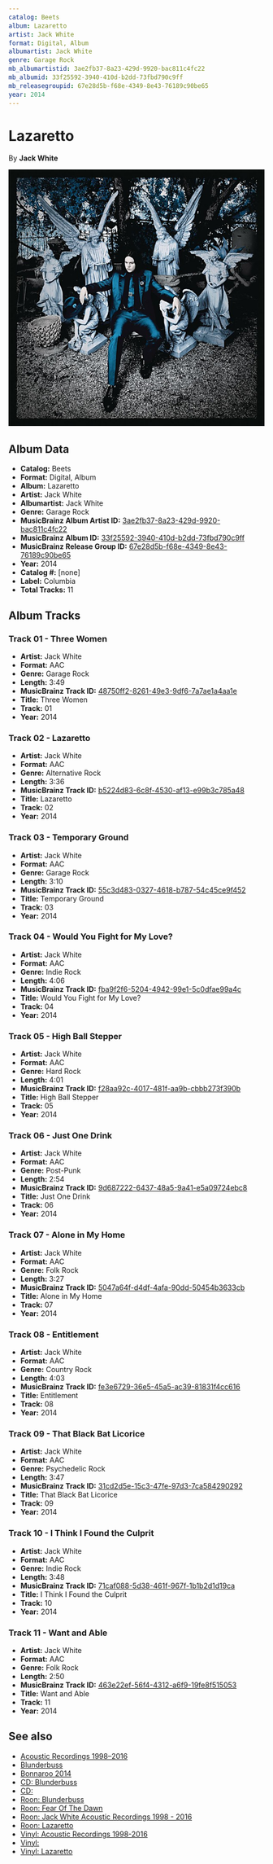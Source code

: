 ```yaml
---
catalog: Beets
album: Lazaretto
artist: Jack White
format: Digital, Album
albumartist: Jack White
genre: Garage Rock
mb_albumartistid: 3ae2fb37-8a23-429d-9920-bac811c4fc22
mb_albumid: 33f25592-3940-410d-b2dd-73fbd790c9ff
mb_releasegroupid: 67e28d5b-f68e-4349-8e43-76189c90be65
year: 2014
---
```


# Lazaretto

By **Jack White**

![](../../assets/beetscovers/Jack_White-Lazaretto.jpg)

## Album Data

- **Catalog:** Beets
- **Format:** Digital, Album
- **Album:** Lazaretto
- **Artist:** Jack White
- **Albumartist:** Jack White
- **Genre:** Garage Rock
- **MusicBrainz Album Artist ID:** [3ae2fb37-8a23-429d-9920-bac811c4fc22](https://musicbrainz.org/artist/3ae2fb37-8a23-429d-9920-bac811c4fc22)
- **MusicBrainz Album ID:** [33f25592-3940-410d-b2dd-73fbd790c9ff](https://musicbrainz.org/release/33f25592-3940-410d-b2dd-73fbd790c9ff)
- **MusicBrainz Release Group ID:** [67e28d5b-f68e-4349-8e43-76189c90be65](https://musicbrainz.org/release-group/67e28d5b-f68e-4349-8e43-76189c90be65)
- **Year:** 2014
- **Catalog #:** [none]
- **Label:** Columbia
- **Total Tracks:** 11

## Album Tracks

### Track 01 - Three Women

- **Artist:** Jack White
- **Format:** AAC
- **Genre:** Garage Rock
- **Length:** 3:49
- **MusicBrainz Track ID:** [48750ff2-8261-49e3-9df6-7a7ae1a4aa1e](https://musicbrainz.org/recording/48750ff2-8261-49e3-9df6-7a7ae1a4aa1e)
- **Title:** Three Women
- **Track:** 01
- **Year:** 2014

### Track 02 - Lazaretto

- **Artist:** Jack White
- **Format:** AAC
- **Genre:** Alternative Rock
- **Length:** 3:36
- **MusicBrainz Track ID:** [b5224d83-6c8f-4530-af13-e99b3c785a48](https://musicbrainz.org/recording/b5224d83-6c8f-4530-af13-e99b3c785a48)
- **Title:** Lazaretto
- **Track:** 02
- **Year:** 2014

### Track 03 - Temporary Ground

- **Artist:** Jack White
- **Format:** AAC
- **Genre:** Garage Rock
- **Length:** 3:10
- **MusicBrainz Track ID:** [55c3d483-0327-4618-b787-54c45ce9f452](https://musicbrainz.org/recording/55c3d483-0327-4618-b787-54c45ce9f452)
- **Title:** Temporary Ground
- **Track:** 03
- **Year:** 2014

### Track 04 - Would You Fight for My Love?

- **Artist:** Jack White
- **Format:** AAC
- **Genre:** Indie Rock
- **Length:** 4:06
- **MusicBrainz Track ID:** [fba9f2f6-5204-4942-99e1-5c0dfae99a4c](https://musicbrainz.org/recording/fba9f2f6-5204-4942-99e1-5c0dfae99a4c)
- **Title:** Would You Fight for My Love?
- **Track:** 04
- **Year:** 2014

### Track 05 - High Ball Stepper

- **Artist:** Jack White
- **Format:** AAC
- **Genre:** Hard Rock
- **Length:** 4:01
- **MusicBrainz Track ID:** [f28aa92c-4017-481f-aa9b-cbbb273f390b](https://musicbrainz.org/recording/f28aa92c-4017-481f-aa9b-cbbb273f390b)
- **Title:** High Ball Stepper
- **Track:** 05
- **Year:** 2014

### Track 06 - Just One Drink

- **Artist:** Jack White
- **Format:** AAC
- **Genre:** Post-Punk
- **Length:** 2:54
- **MusicBrainz Track ID:** [9d687222-6437-48a5-9a41-e5a09724ebc8](https://musicbrainz.org/recording/9d687222-6437-48a5-9a41-e5a09724ebc8)
- **Title:** Just One Drink
- **Track:** 06
- **Year:** 2014

### Track 07 - Alone in My Home

- **Artist:** Jack White
- **Format:** AAC
- **Genre:** Folk Rock
- **Length:** 3:27
- **MusicBrainz Track ID:** [5047a64f-d4df-4afa-90dd-50454b3633cb](https://musicbrainz.org/recording/5047a64f-d4df-4afa-90dd-50454b3633cb)
- **Title:** Alone in My Home
- **Track:** 07
- **Year:** 2014

### Track 08 - Entitlement

- **Artist:** Jack White
- **Format:** AAC
- **Genre:** Country Rock
- **Length:** 4:03
- **MusicBrainz Track ID:** [fe3e6729-36e5-45a5-ac39-81831f4cc616](https://musicbrainz.org/recording/fe3e6729-36e5-45a5-ac39-81831f4cc616)
- **Title:** Entitlement
- **Track:** 08
- **Year:** 2014

### Track 09 - That Black Bat Licorice

- **Artist:** Jack White
- **Format:** AAC
- **Genre:** Psychedelic Rock
- **Length:** 3:47
- **MusicBrainz Track ID:** [31cd2d5e-15c3-47fe-97d3-7ca584290292](https://musicbrainz.org/recording/31cd2d5e-15c3-47fe-97d3-7ca584290292)
- **Title:** That Black Bat Licorice
- **Track:** 09
- **Year:** 2014

### Track 10 - I Think I Found the Culprit

- **Artist:** Jack White
- **Format:** AAC
- **Genre:** Indie Rock
- **Length:** 3:48
- **MusicBrainz Track ID:** [71caf088-5d38-461f-967f-1b1b2d1d19ca](https://musicbrainz.org/recording/71caf088-5d38-461f-967f-1b1b2d1d19ca)
- **Title:** I Think I Found the Culprit
- **Track:** 10
- **Year:** 2014

### Track 11 - Want and Able

- **Artist:** Jack White
- **Format:** AAC
- **Genre:** Folk Rock
- **Length:** 2:50
- **MusicBrainz Track ID:** [463e22ef-56f4-4312-a6f9-19fe8f515053](https://musicbrainz.org/recording/463e22ef-56f4-4312-a6f9-19fe8f515053)
- **Title:** Want and Able
- **Track:** 11
- **Year:** 2014


## See also

- [Acoustic Recordings 1998–2016](Acoustic_Recordings_1998–2016.md)
- [Blunderbuss](Blunderbuss.md)
- [Bonnaroo 2014](Bonnaroo_2014.md)
- [CD: Blunderbuss](../../CD/Jack_White/Blunderbuss.md)
- [CD: ](../../CD/Jack_White/Jack_White.md)
- [Roon: Blunderbuss](../../Roon/Jack_White/Blunderbuss.md)
- [Roon: Fear Of The Dawn](../../Roon/Jack_White/Fear_Of_The_Dawn.md)
- [Roon: Jack White Acoustic Recordings 1998 - 2016](../../Roon/Jack_White/Jack_White_Acoustic_Recordings_1998_-_2016.md)
- [Roon: Lazaretto](../../Roon/Jack_White/Lazaretto.md)
- [Vinyl: Acoustic Recordings 1998-2016](../../Vinyl/Jack_White/Acoustic_Recordings_1998-2016.md)
- [Vinyl: ](../../Vinyl/Jack_White/Jack_White.md)
- [Vinyl: Lazaretto](../../Vinyl/Jack_White/Lazaretto.md)
